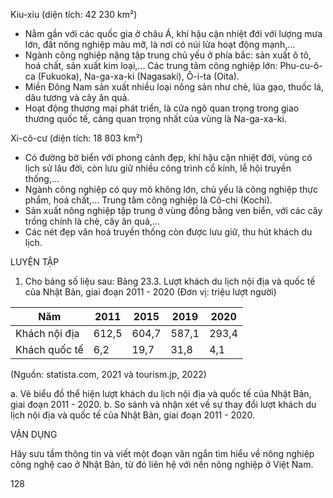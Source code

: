 Kiu-xiu
(diện tích: 42 230 km²)
- Nằm gần với các quốc gia ở châu Á, khí hậu cận nhiệt đới với lượng mưa lớn, đất nông nghiệp màu mỡ, là nơi có núi lửa hoạt động mạnh,...
- Ngành công nghiệp nặng tập trung chủ yếu ở phía bắc: sản xuất ô tô, hoá chất, sản xuất kim loại,... Các trung tâm công nghiệp lớn: Phu-cu-ô-ca (Fukuoka), Na-ga-xa-ki (Nagasaki), Ô-i-ta (Oita).
- Miền Đông Nam sản xuất nhiều loại nông sản như chè, lúa gạo, thuốc lá, dâu tương và cây ăn quả.
- Hoạt động thương mại phát triển, là cửa ngõ quan trọng trong giao thương quốc tế, cảng quan trọng nhất của vùng là Na-ga-xa-ki.

Xi-cô-cư
(diện tích: 18 803 km²)
- Có đường bờ biển với phong cảnh đẹp, khí hậu cận nhiệt đới, vùng có lịch sử lâu đời, còn lưu giữ nhiều công trình cổ kính, lễ hội truyền thống,...
- Ngành công nghiệp có quy mô không lớn, chủ yếu là công nghiệp thực phẩm, hoá chất,... Trung tâm công nghiệp là Cô-chi (Kochi).
- Sản xuất nông nghiệp tập trung ở vùng đồng bằng ven biển, với các cây trồng chính là chè, cây ăn quả,...
- Các nét đẹp văn hoá truyền thống còn được lưu giữ, thu hút khách du lịch.

LUYỆN TẬP

1. Cho bảng số liệu sau:
Bảng 23.3. Lượt khách du lịch nội địa và quốc tế của Nhật Bản, giai đoạn 2011 - 2020
(Đơn vị: triệu lượt người)

Năm | 2011 | 2015 | 2019 | 2020
--- | --- | --- | --- | ---
Khách nội địa | 612,5 | 604,7 | 587,1 | 293,4
Khách quốc tế | 6,2 | 19,7 | 31,8 | 4,1

(Nguồn: statista.com, 2021 và tourism.jp, 2022)

a. Vẽ biểu đồ thể hiện lượt khách du lịch nội địa và quốc tế của Nhật Bản, giai đoạn 2011 - 2020.
b. So sánh và nhận xét về sự thay đổi lượt khách du lịch nội địa và quốc tế của Nhật Bản, giai đoạn 2011 - 2020.

VẬN DỤNG

Hãy sưu tầm thông tin và viết một đoạn văn ngắn tìm hiểu về nông nghiệp công nghệ cao ở Nhật Bản, từ đó liên hệ với nền nông nghiệp ở Việt Nam.

128